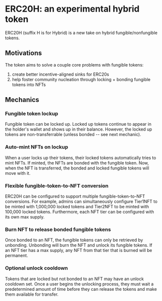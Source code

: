 # ERC20H: an experimental hybrid token

ERC20H (suffix H is for Hybrid) is a new take on hybrid fungible/nonfungible tokens.

## Motivations

The token aims to solve a couple core problems with fungible tokens:
1. create better incentive-aligned sinks for ERC20s
2. help foster community nucleation through locking + bonding fungible tokens into NFTs

## Mechanics

### Fungible token lockup

Fungible token can be locked up. Locked up tokens continue to appear in the holder's wallet and shows up in their balance. However, the locked up tokens are non-transferrable (unless bonded -- see next mechanic).

### Auto-mint NFTs on lockup

When a user locks up their tokens, their locked tokens automatically tries to mint NFTs. If minted, the NFTs are bonded with the fungible token. Now, when the NFT is transferred, the bonded and locked fungible tokens will move with it.

### Flexible fungible-token-to-NFT conversion

ERC20H can be configured to support multiple fungible-token-to-NFT conversions. For example, admins can simultaneously configure Tier1NFT to be minted with 1,000,000 locked tokens and Tier2NFT to be minted with 100,000 locked tokens. Furthermore, each NFT tier can be configured with its own max supply.

### Burn NFT to release bonded fungible tokens

Once bonded to an NFT, the fungible tokens can only be retrieved by unbonding. Unbonding will burn the NFT and unlock its fungible tokens. If an NFT tier has a max supply, any NFT from that tier that is burned will be permanent.

### Optional unlock cooldown

Tokens that are locked but not bonded to an NFT may have an unlock cooldown set. Once a user begins the unlocking process, they must wait a predetermined amount of time before they can release the tokens and make them available for transfer.
